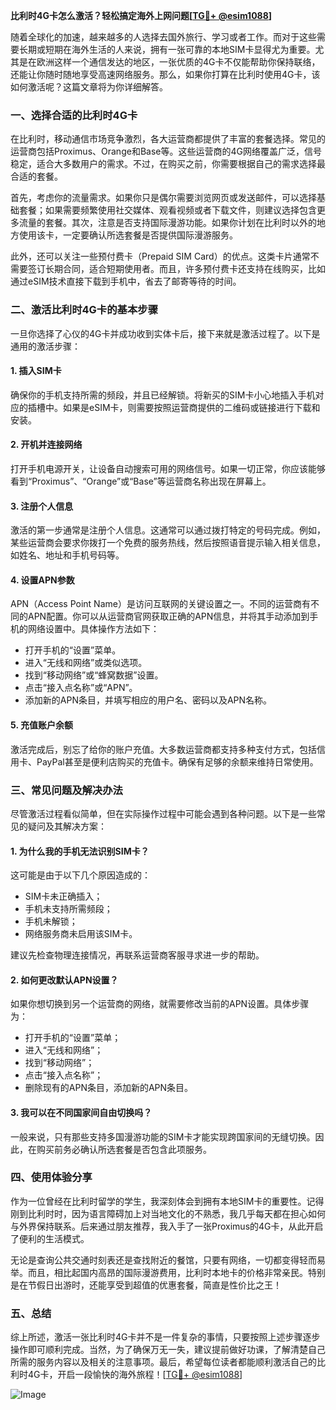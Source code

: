 **比利时4G卡怎么激活？轻松搞定海外上网问题[[TG💪+ @esim1088](https://t.me/s/esim1088)]**

随着全球化的加速，越来越多的人选择去国外旅行、学习或者工作。而对于这些需要长期或短期在海外生活的人来说，拥有一张可靠的本地SIM卡显得尤为重要。尤其是在欧洲这样一个通信发达的地区，一张优质的4G卡不仅能帮助你保持联络，还能让你随时随地享受高速网络服务。那么，如果你打算在比利时使用4G卡，该如何激活呢？这篇文章将为你详细解答。

### 一、选择合适的比利时4G卡

在比利时，移动通信市场竞争激烈，各大运营商都提供了丰富的套餐选择。常见的运营商包括Proximus、Orange和Base等。这些运营商的4G网络覆盖广泛，信号稳定，适合大多数用户的需求。不过，在购买之前，你需要根据自己的需求选择最合适的套餐。

首先，考虑你的流量需求。如果你只是偶尔需要浏览网页或发送邮件，可以选择基础套餐；如果需要频繁使用社交媒体、观看视频或者下载文件，则建议选择包含更多流量的套餐。其次，注意是否支持国际漫游功能。如果你计划在比利时以外的地方使用该卡，一定要确认所选套餐是否提供国际漫游服务。

此外，还可以关注一些预付费卡（Prepaid SIM Card）的优点。这类卡片通常不需要签订长期合同，适合短期使用者。而且，许多预付费卡还支持在线购买，比如通过eSIM技术直接下载到手机中，省去了邮寄等待的时间。

### 二、激活比利时4G卡的基本步骤

一旦你选择了心仪的4G卡并成功收到实体卡后，接下来就是激活过程了。以下是通用的激活步骤：

#### 1. 插入SIM卡
确保你的手机支持所需的频段，并且已经解锁。将新买的SIM卡小心地插入手机对应的插槽中。如果是eSIM卡，则需要按照运营商提供的二维码或链接进行下载和安装。

#### 2. 开机并连接网络
打开手机电源开关，让设备自动搜索可用的网络信号。如果一切正常，你应该能够看到“Proximus”、“Orange”或“Base”等运营商名称出现在屏幕上。

#### 3. 注册个人信息
激活的第一步通常是注册个人信息。这通常可以通过拨打特定的号码完成。例如，某些运营商会要求你拨打一个免费的服务热线，然后按照语音提示输入相关信息，如姓名、地址和手机号码等。

#### 4. 设置APN参数
APN（Access Point Name）是访问互联网的关键设置之一。不同的运营商有不同的APN配置。你可以从运营商官网获取正确的APN信息，并将其手动添加到手机的网络设置中。具体操作方法如下：
- 打开手机的“设置”菜单。
- 进入“无线和网络”或类似选项。
- 找到“移动网络”或“蜂窝数据”设置。
- 点击“接入点名称”或“APN”。
- 添加新的APN条目，并填写相应的用户名、密码以及APN名称。

#### 5. 充值账户余额
激活完成后，别忘了给你的账户充值。大多数运营商都支持多种支付方式，包括信用卡、PayPal甚至是便利店购买的充值卡。确保有足够的余额来维持日常使用。

### 三、常见问题及解决办法

尽管激活过程看似简单，但在实际操作过程中可能会遇到各种问题。以下是一些常见的疑问及其解决方案：

#### 1. 为什么我的手机无法识别SIM卡？
这可能是由于以下几个原因造成的：
- SIM卡未正确插入；
- 手机未支持所需频段；
- 手机未解锁；
- 网络服务商未启用该SIM卡。

建议先检查物理连接情况，再联系运营商客服寻求进一步的帮助。

#### 2. 如何更改默认APN设置？
如果你想切换到另一个运营商的网络，就需要修改当前的APN设置。具体步骤为：
- 打开手机的“设置”菜单；
- 进入“无线和网络”；
- 找到“移动网络”；
- 点击“接入点名称”；
- 删除现有的APN条目，添加新的APN条目。

#### 3. 我可以在不同国家间自由切换吗？
一般来说，只有那些支持多国漫游功能的SIM卡才能实现跨国家间的无缝切换。因此，在购买前务必确认所选套餐是否包含此项服务。

### 四、使用体验分享

作为一位曾经在比利时留学的学生，我深刻体会到拥有本地SIM卡的重要性。记得刚到比利时时，因为语言障碍加上对当地文化的不熟悉，我几乎每天都在担心如何与外界保持联系。后来通过朋友推荐，我入手了一张Proximus的4G卡，从此开启了便利的生活模式。

无论是查询公共交通时刻表还是查找附近的餐馆，只要有网络，一切都变得轻而易举。而且，相比起国内高昂的国际漫游费用，比利时本地卡的价格非常亲民。特别是在节假日出游时，还能享受到超值的优惠套餐，简直是性价比之王！

### 五、总结

综上所述，激活一张比利时4G卡并不是一件复杂的事情，只要按照上述步骤逐步操作即可顺利完成。当然，为了确保万无一失，建议提前做好功课，了解清楚自己所需的服务内容以及相关的注意事项。最后，希望每位读者都能顺利激活自己的比利时4G卡，开启一段愉快的海外旅程！[[TG💪+ @esim1088](https://t.me/s/esim1088)] 

![Image](https://i.postimg.cc/4NQfJmqS/Snipaste-2025-05-13-00-14-12.png)